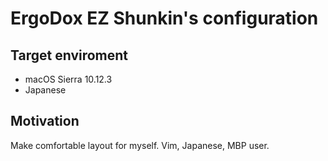 # ErgoDox EZ Shunkin's configuration

## Target enviroment 
* macOS Sierra 10.12.3
* Japanese 
 
## Motivation
Make comfortable layout for myself. Vim, Japanese, MBP user. 
